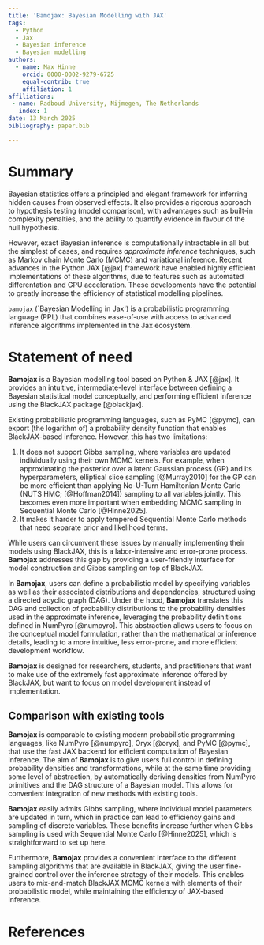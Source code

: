 ```yaml
---
title: 'Bamojax: Bayesian Modelling with JAX'
tags:
  - Python
  - Jax
  - Bayesian inference
  - Bayesian modelling
authors:
  - name: Max Hinne
    orcid: 0000-0002-9279-6725
    equal-contrib: true
    affiliation: 1
affiliations:
 - name: Radboud University, Nijmegen, The Netherlands
   index: 1
date: 13 March 2025
bibliography: paper.bib

---
```


# Summary

Bayesian statistics offers a principled and elegant framework for inferring
hidden causes from observed effects. It also provides a rigorous approach to 
hypothesis testing (model comparison), with advantages such as built-in complexity
penalties, and the ability to quantify evidence in favour of the null hypothesis.

However, exact Bayesian inference is computationally intractable in all but the
simplest of cases, and requires _approximate inference_ techniques, such as 
Markov chain Monte Carlo (MCMC) and variational inference. Recent advances in the Python
JAX [@jax] framework have enabled highly efficient implementations of these algorithms,
due to features such as automated differentation and GPU acceleration. These 
developments have the potential to greatly increase the efficiency of statistical 
modelling pipelines.

``bamojax`` (`Bayesian Modelling in Jax') is a probabilistic programming language (PPL) that combines ease-of-use with access to advanced inference algorithms implemented in the Jax ecosystem.


# Statement of need

**Bamojax** is a Bayesian modelling tool based on Python & JAX [@jax]. It
provides an intuitive, intermediate-level interface between defining a Bayesian 
statistical model conceptually, and performing efficient inference using the 
BlackJAX package [@blackjax]. 

Existing probabilistic programming languages, such as PyMC [@pymc], can export (the logarithm of) a probability density function that enables BlackJAX-based inference. However, this has two limitations:

1. It does not support Gibbs sampling, where variables are updated individually using their own MCMC kernels. For example, when approximating the posterior over a latent Gaussian process (GP) and its hyperparameters, elliptical slice sampling [@Murray2010] for the GP can be more efficient than applying No-U-Turn Hamiltonian Monte Carlo (NUTS HMC; [@Hoffman2014]) sampling  to all variables jointly. This becomes even more important when embedding MCMC sampling in Sequential Monte Carlo [@Hinne2025].
2. It makes it harder to apply tempered Sequential Monte Carlo methods that need separate prior and likelihood terms.

While users can circumvent these issues by manually implementing their models using BlackJAX,  this is a labor-intensive and error-prone process. **Bamojax** addresses this gap by providing a user-friendly interface for model construction and Gibbs sampling on top of BlackJAX.

In **Bamojax**, users can define a probabilistic model by specifying variables 
as well as their associated distributions and dependencies, structured using a 
directed acyclic graph (DAG). Under the hood, **Bamojax** translates this DAG and 
collection of probability distributions to the probability densities used in the
approximate inference, leveraging the probability definitions defined in NumPyro 
[@numpyro]. This abstraction allows users to focus on the conceptual model 
formulation, rather than the mathematical or inference details, leading to a more
intuitive, less error-prone, and more efficient development workflow.

**Bamojax** is designed for researchers, students, and practitioners that want to
make use of the extremely fast approximate inference offered by BlackJAX, but 
want to focus on model development instead of implementation.

## Comparison with existing tools

**Bamojax** is comparable to existing modern probabilistic programming languages, like NumPyro [@numpyro], Oryx [@oryx], and PyMC [@pymc], that use the fast JAX backend for efficient computation of Bayesian inference. The aim of **Bamojax** is to give users full control in defining probability densities and transformations, while at the same time providing some level of abstraction, by automatically deriving densities from NumPyro primitives and the DAG structure of a Bayesian model. This allows for convenient integration of new methods with existing tools.

**Bamojax** easily admits Gibbs sampling, where individual model parameters are updated in turn, which in practice can lead to efficiency gains and sampling of discrete variables. These benefits increase further when Gibbs sampling is used with Sequential Monte Carlo [@Hinne2025], which is straightforward to set up here.

Furthermore, **Bamojax** provides a convenient interface to the different sampling algorithms that are available in BlackJAX, giving the user fine-grained control over the inference strategy of their models. This enables users to mix-and-match
BlackJAX MCMC kernels with elements of their probabilistic model, while maintaining
the efficiency of JAX-based inference.

# References

